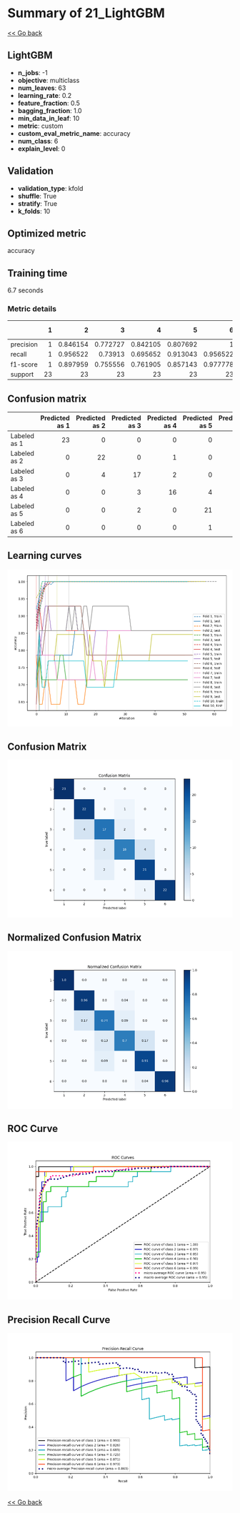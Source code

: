 # Summary of 21_LightGBM

[<< Go back](../README.md)


## LightGBM
- **n_jobs**: -1
- **objective**: multiclass
- **num_leaves**: 63
- **learning_rate**: 0.2
- **feature_fraction**: 0.5
- **bagging_fraction**: 1.0
- **min_data_in_leaf**: 10
- **metric**: custom
- **custom_eval_metric_name**: accuracy
- **num_class**: 6
- **explain_level**: 0

## Validation
 - **validation_type**: kfold
 - **shuffle**: True
 - **stratify**: True
 - **k_folds**: 10

## Optimized metric
accuracy

## Training time

6.7 seconds

### Metric details
|           |   1 |         2 |         3 |         4 |         5 |         6 |   accuracy |   macro avg |   weighted avg |   logloss |
|:----------|----:|----------:|----------:|----------:|----------:|----------:|-----------:|------------:|---------------:|----------:|
| precision |   1 |  0.846154 |  0.772727 |  0.842105 |  0.807692 |  1        |   0.876812 |    0.878113 |       0.878113 |  0.910963 |
| recall    |   1 |  0.956522 |  0.73913  |  0.695652 |  0.913043 |  0.956522 |   0.876812 |    0.876812 |       0.876812 |  0.910963 |
| f1-score  |   1 |  0.897959 |  0.755556 |  0.761905 |  0.857143 |  0.977778 |   0.876812 |    0.875057 |       0.875057 |  0.910963 |
| support   |  23 | 23        | 23        | 23        | 23        | 23        |   0.876812 |  138        |     138        |  0.910963 |


## Confusion matrix
|              |   Predicted as 1 |   Predicted as 2 |   Predicted as 3 |   Predicted as 4 |   Predicted as 5 |   Predicted as 6 |
|:-------------|-----------------:|-----------------:|-----------------:|-----------------:|-----------------:|-----------------:|
| Labeled as 1 |               23 |                0 |                0 |                0 |                0 |                0 |
| Labeled as 2 |                0 |               22 |                0 |                1 |                0 |                0 |
| Labeled as 3 |                0 |                4 |               17 |                2 |                0 |                0 |
| Labeled as 4 |                0 |                0 |                3 |               16 |                4 |                0 |
| Labeled as 5 |                0 |                0 |                2 |                0 |               21 |                0 |
| Labeled as 6 |                0 |                0 |                0 |                0 |                1 |               22 |

## Learning curves
![Learning curves](learning_curves.png)
## Confusion Matrix

![Confusion Matrix](confusion_matrix.png)


## Normalized Confusion Matrix

![Normalized Confusion Matrix](confusion_matrix_normalized.png)


## ROC Curve

![ROC Curve](roc_curve.png)


## Precision Recall Curve

![Precision Recall Curve](precision_recall_curve.png)



[<< Go back](../README.md)

